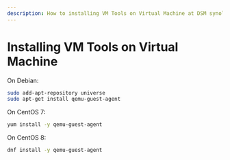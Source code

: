 ```yaml
---
description: How to installing VM Tools on Virtual Machine at DSM synology nas
---
```


# Installing VM Tools on Virtual Machine

On Debian:

```bash
sudo add-apt-repository universe
sudo apt-get install qemu-guest-agent
```

On CentOS 7:

```bash
yum install -y qemu-guest-agent
```

On CentOS 8:

```bash
dnf install -y qemu-guest-agent
```
